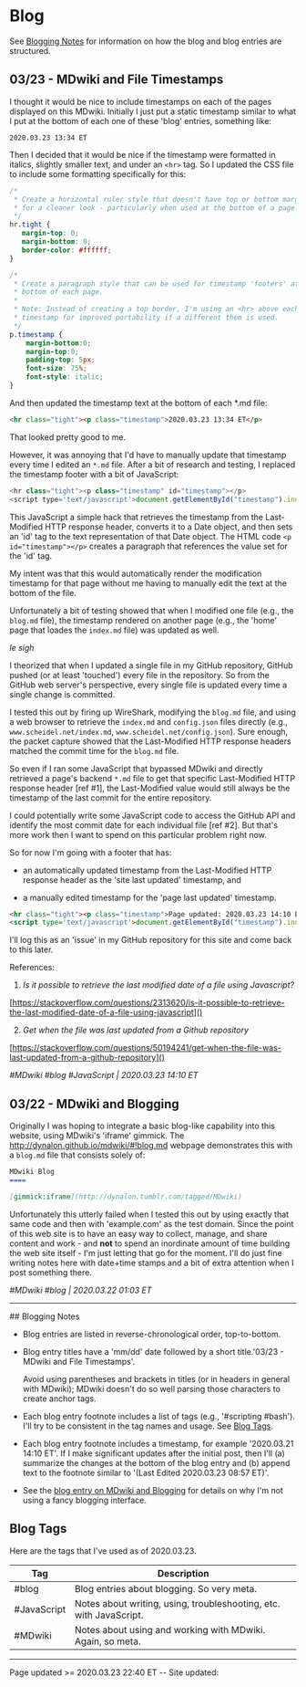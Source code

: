 # Blog

See [Blogging Notes](/pages/blog.md#Blogging_Notes) for information on how the blog and blog entries are structured.

## 03/23 - MDwiki and File Timestamps

I thought it would be nice to include timestamps on each of the pages displayed on this MDwiki.  Initially I just put a static timestamp similar to what I put at the bottom of each one of these 'blog' entries, something like:

```
2020.03.23 13:34 ET
```

Then I decided that it would be nice if the timestamp were formatted in italics, slightly smaller text, and under an `<hr>` tag.  So I updated the CSS file to include some formatting specifically for this:

```CSS
/*
 * Create a horizontal ruler style that doesn't have top or bottom margins,
 * for a cleaner look - particularly when used at the bottom of a page.
 */
hr.tight {
   margin-top: 0;
   margin-bottom: 0;
   border-color: #ffffff;
}

/*
 * Create a paragraph style that can be used for timestamp 'footers' at the
 * bottom of each page.
 *
 * Note: Instead of creating a top border, I'm using an <hr> above each
 * timestamp for improved portability if a different them is used.
 */
p.timestamp {
    margin-bottom:0;
    margin-top:0;
    padding-top: 5px;
    font-size: 75%;
    font-style: italic;
}
```

And then updated the timestamp text at the bottom of each \*.md file:

```HTML
<hr class="tight"><p class="timestamp">2020.03.23 13:34 ET</p>
```

That looked pretty good to me.

However, it was annoying that I'd have to manually update that timestamp every time I edited an `*.md` file. After a bit of research and testing, I replaced the timestamp footer with a bit of JavaScript:

```JavaScript
<hr class="tight"><p class="timestamp" id="timestamp"></p>
<script type='text/javascript'>document.getElementById("timestamp").innerHTML = Date(document.lastModified);</script>
```

This JavaScript a simple hack that retrieves the timestamp from the Last-Modified HTTP response header, converts it to a Date object, and then sets an 'id' tag to the text representation of that Date object. The HTML code `<p id="timestamp"></p>` creates a paragraph that references the value set for the 'id' tag.

My intent was that this would automatically render the modification timestamp for that page without me having to manually edit the text at the bottom of the file.

Unfortunately a bit of testing showed that when I modified one file (e.g., the `blog.md` file), the timestamp rendered on another page (e.g., the 'home' page that loades the `index.md` file) was updated as well.

<i>*le sigh*</i>

I theorized that when I updated a single file in my GitHub repository, GitHub pushed (or at least 'touched') every file in the repository.  So from the GitHub web server's perspective, every single file is updated every time a single change is committed.

I tested this out by firing up WireShark, modifying the `blog.md` file, and using a web browser to retrieve the `index.md` and `config.json` files directly (e.g., `www.scheidel.net/index.md`, `www.scheidel.net/config.json`).  Sure enough, the packet capture showed that the Last-Modified HTTP response headers matched the commit time for the `blog.md` file.

So even if I ran some JavaScript that bypassed MDwiki and directly retrieved a page's backend `*.md` file to get that specific Last-Modified HTTP response header \[ref #1\], the Last-Modified value would still always be the timestamp of the last commit for the entire repository.

I could potentially write some JavaScript code to access the GitHub API and identify the most commit date for each individual file \[ref #2\].  But that's more work then I want to spend on this particular problem right now.
  
So for now I'm going with a footer that has:

 * an automatically updated timestamp from the Last-Modified HTTP response header as the 'site last updated' timestamp, and
 
 * a manually edited timestamp for the 'page last updated' timestamp.

```HTML
<hr class="tight"><p class="timestamp">Page updated: 2020.03.23 14:10 ET -- Site updated: <span id="timestamp"></span></p>
<script type='text/javascript'>document.getElementById("timestamp").innerHTML = Date(document.lastModified);</script>
```

I'll log this as an 'issue' in my GitHub repository for this site and come back to this later.

References:

 1. *Is it possible to retrieve the last modified date of a file using Javascript?*
 
 [https://stackoverflow.com/questions/2313620/is-it-possible-to-retrieve-the-last-modified-date-of-a-file-using-javascript]()
 
 2. </a>*Get when the file was last updated from a Github repository*
 
 [https://stackoverflow.com/questions/50194241/get-when-the-file-was-last-updated-from-a-github-repository]()

*#MDwiki #blog #JavaScript | 2020.03.23 14:10 ET*

## 03/22 - MDwiki and Blogging

Originally I was hoping to integrate a basic blog-like capability into this website, using MDwiki's 'iframe' gimmick.  The <a href="http://dynalon.github.io/mdwiki/#!blog.md" target="_blank">http://<span></span>dynalon.<span></span>github.<span></span>io/mdwiki/#!blog.md</a> webpage demonstrates this with a `blog.md` file that consists solely of:

```markdown
MDwiki Blog
====

[gimmick:iframe](http://dynalon.tumblr.com/tagged/MDwiki)
```

Unfortunately this utterly failed when I tested this out by using exactly that same code and then with 'example.com' as the test domain. Since the point of this web site is to have an easy way to collect, manage, and share content and work - and **not** to spend an inordinate amount of time building the web site itself - I'm just letting that go for the moment. I'll do just fine writing notes here with date+time stamps and a bit of extra attention when I post something there.

*#MDwiki #blog | 2020.03.22 01:03 ET*

<hr class="tight">
## Blogging Notes

 * Blog entries are listed in reverse-chronological order, top-to-bottom.
 
 * Blog entry titles have a 'mm/dd' date followed by a short title.'03/23 - MDwiki and File Timestamps'.
 
   Avoid using parentheses and brackets in titles (or in headers in general with MDwiki); MDwiki doesn't do so well parsing those characters to create anchor tags.

 * Each blog entry footnote includes a list of tags (e.g., '#scripting #bash').  I'll try to be consistent in the tag names and usage.  See  [Blog Tags](/pages/blog.md#Blog_Tags).

 * Each blog entry footnote includes a timestamp, for example '2020.03.21 14:10 ET'.  If I make significant updates after the initial post, then I'll (a) summarize the changes at the bottom of the blog entry and (b) append text to the footnote similar to '(Last Edited 2020.03.23 08:57 ET)'.

 * See the [blog entry on MDwiki and Blogging](/pages/blog.md#03/22_-_MDwiki_and_Blogging) for details on why I'm not using a fancy blogging interface.

## Blog Tags

Here are the tags that I've used as of 2020.03.23.

| Tag         | Description                                                        |
| ----------- | ------------------------------------------------------------------ |
| #blog       | Blog entries about blogging. So very meta.                         |
| #JavaScript | Notes about writing, using, troubleshooting, etc. with JavaScript. |
| #MDwiki     | Notes about using and working with MDwiki.  Again, so meta.        |

<hr class="tight"><p class="timestamp">Page updated >= 2020.03.23 22:40 ET -- Site updated: <span id="timestamp"></span></p>
<script type='text/javascript'>document.getElementById("timestamp").innerHTML = Date(document.lastModified);</script>
